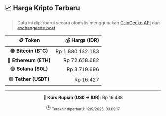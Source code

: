 

<!-- HARGA_KRIPTO -->
## 📈 Harga Kripto Terbaru

> Data ini diperbarui secara otomatis menggunakan [CoinGecko API](https://www.coingecko.com/) dan [exchangerate.host](https://exchangerate.host/)

<div align="center">

| 🪙 Token | 💰 Harga (IDR) |
|:------:|---------------:|
| 🟠 **Bitcoin (BTC)**   | Rp 1.880.182.183 |
| 🔵 **Ethereum (ETH)**  | Rp 72.658.682 |
| 🟣 **Solana (SOL)**    | Rp 3.719.696 |
| 🟢 **Tether (USDT)**   | Rp 16.427 |

---

💱 **Kurs Rupiah (USD → IDR)**: Rp 16.438

🕒 <sub>Terakhir diperbarui: 12/9/2025, 03.09.17</sub>

</div>
<!-- /HARGA_KRIPTO -->